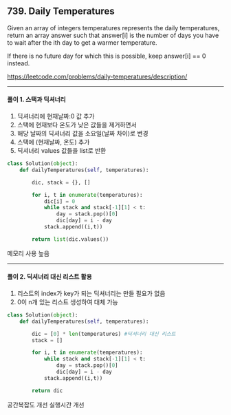 ## 739. Daily Temperatures

Given an array of integers temperatures represents the daily temperatures, 
return an array answer such that answer[i] is the number of days you have to wait after the ith day to get a warmer temperature. 

If there is no future day for which this is possible, keep answer[i] == 0 instead.

https://leetcode.com/problems/daily-temperatures/description/


---

#### 풀이 1. 스택과 딕셔너리

1. 딕셔너리에 현재날짜:0 값 추가
3. 스택에 현재보다 온도가 낮은 값들을 제거하면서
4. 해당 날짜의 딕셔너리 값을 소요일(날짜 차이)로 변경
5. 스택에 (현재날짜, 온도) 추가
6. 딕셔너리 values 값들을 list로 반환

```python
class Solution(object):
    def dailyTemperatures(self, temperatures):

        dic, stack = {}, []

        for i, t in enumerate(temperatures):
            dic[i] = 0
            while stack and stack[-1][1] < t:
                day = stack.pop()[0]
                dic[day] = i - day
            stack.append((i,t))

        return list(dic.values())
```

메모리 사용 높음

---


#### 풀이 2. 딕셔너리 대신 리스트 활용

1. 리스트의 index가 key가 되는 딕셔너리는 만들 필요가 없음
2. 0이 n개 있는 리스트 생성하여 대체 가능

```python
class Solution(object):
    def dailyTemperatures(self, temperatures):

        dic = [0] * len(temperatures) #딕셔너리 대신 리스트
        stack = []

        for i, t in enumerate(temperatures):
            while stack and stack[-1][1] < t:
                day = stack.pop()[0]
                dic[day] = i - day
            stack.append((i,t))

        return dic
```

공간복잡도 개선
실행시간 개선

